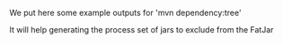 We put here some example outputs for 'mvn dependency:tree'

It will help generating the process set of jars to exclude from the FatJar